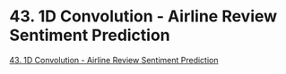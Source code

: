 # 43. 1D Convolution - Airline Review Sentiment Prediction
[43. 1D Convolution - Airline Review Sentiment Prediction](https://aiwithcloud.com/2022/09/19/43-_1d_convolution___airline_review_sentiment_prediction/)
